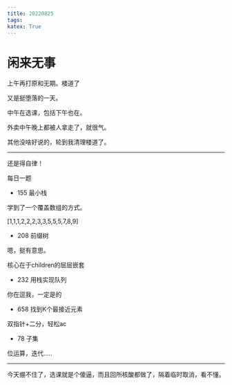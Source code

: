 ```yaml
---
title: 20220825
tags:
katex: True
---
```


# 闲来无事



上午再打原和无期。楼道了

又是挺堕落的一天。

中午在选课，包括下午也在。

外卖中午晚上都被人拿走了，就很气。

其他没啥好说的，轮到我清理楼道了。

---

还是得自律！

每日一题

+ 155 最小栈

学到了一个覆盖数组的方式。

[1,1,1,2,2,2,3,3,5,5,5,7,8,9]

+ 208 前缀树

嗯，挺有意思。

核心在于children的层层嵌套

+ 232 用栈实现队列

你在逗我，一定是的

+ 658 找到K个最接近元素

双指针+二分，轻松ac

+ 78 子集

位运算，迭代.....

---

今天绷不住了，选课就是个傻逼，而且回所核酸都做了，隔着临时取消，看不懂。

